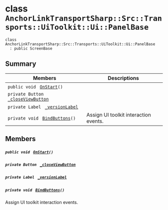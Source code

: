 # class `AnchorLinkTransportSharp::Src::Transports::UiToolkit::Ui::PanelBase` 

```
class AnchorLinkTransportSharp::Src::Transports::UiToolkit::Ui::PanelBase
  : public ScreenBase
```

## Summary

 Members                                | Descriptions                                
----------------------------------------|---------------------------------------------
`public void ` [`OnStart`](#class_anchor_link_transport_sharp_1_1_src_1_1_transports_1_1_ui_toolkit_1_1_ui_1_1_panel_base_1add808b4d5f2a80991bebc15c85da630c)`()` | 
`private Button ` [`_closeViewButton`](#class_anchor_link_transport_sharp_1_1_src_1_1_transports_1_1_ui_toolkit_1_1_ui_1_1_panel_base_1aefa810109f4fcd16559164bb31eef046) | 
`private Label ` [`_versionLabel`](#class_anchor_link_transport_sharp_1_1_src_1_1_transports_1_1_ui_toolkit_1_1_ui_1_1_panel_base_1aaf9df41a13f11f7c9bbe64e4ab8d2656) | 
`private void ` [`BindButtons`](#class_anchor_link_transport_sharp_1_1_src_1_1_transports_1_1_ui_toolkit_1_1_ui_1_1_panel_base_1ac0a62408f7b64fe84a8a710e7119b60b)`()` | Assign UI toolkit interaction events.

## Members

##### `public void ` [`OnStart`](#class_anchor_link_transport_sharp_1_1_src_1_1_transports_1_1_ui_toolkit_1_1_ui_1_1_panel_base_1add808b4d5f2a80991bebc15c85da630c)`()` 

##### `private Button ` [`_closeViewButton`](#class_anchor_link_transport_sharp_1_1_src_1_1_transports_1_1_ui_toolkit_1_1_ui_1_1_panel_base_1aefa810109f4fcd16559164bb31eef046) 

##### `private Label ` [`_versionLabel`](#class_anchor_link_transport_sharp_1_1_src_1_1_transports_1_1_ui_toolkit_1_1_ui_1_1_panel_base_1aaf9df41a13f11f7c9bbe64e4ab8d2656) 

##### `private void ` [`BindButtons`](#class_anchor_link_transport_sharp_1_1_src_1_1_transports_1_1_ui_toolkit_1_1_ui_1_1_panel_base_1ac0a62408f7b64fe84a8a710e7119b60b)`()` 

Assign UI toolkit interaction events.

